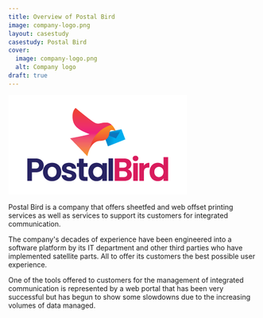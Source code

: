 ```yaml
---
title: Overview of Postal Bird
image: company-logo.png
layout: casestudy
casestudy: Postal Bird
cover: 
  image: company-logo.png
  alt: Company logo
draft: true
---
```


![Postal Bird logo](company-logo.png)

Postal Bird is a company that offers sheetfed and web offset printing services as well as services to support its customers for integrated communication.

The company's decades of experience have been engineered into a software platform by its IT department and other third parties who have implemented satellite parts. All to offer its customers the best possible user experience.

One of the tools offered to customers for the management of integrated communication is represented by a web portal that has been very successful but has begun to show some slowdowns due to the increasing volumes of data managed.
